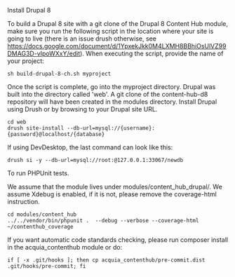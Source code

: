 Install Drupal 8

To build a Drupal 8 site with a git clone of the Drupal 8 Content Hub module, make sure
you run the following script in the location where your site is going to live (there is an
issue drush otherwise, see https://docs.google.com/document/d/1YpxekJkk0M4LXMH8BBhiOsUlVZ99DMAG3D-vIpoWXxY/edit).
When executing the script, provide the name of your project:

```
sh build-drupal-8-ch.sh myproject
```

Once the script is complete, go into the myproject directory. Drupal was built into the
directory called 'web'. A git clone of the content-hub-d8 repository will have been
created in the modules directory. Install Drupal using Drush or by browsing to your Drupal site URL.
```
cd web
drush site-install --db-url=mysql://{username}:{password}@localhost/{database}
```

If using DevDesktop, the last command can look like this:
```
drush si -y --db-url=mysql://root:@127.0.0.1:33067/newdb
```


To run PHPUnit tests.

We assume that the module lives under modules/content_hub_drupal/.
We assume Xdebug is enabled, if it is not, please remove the coverage-html instruction.

```
cd modules/content_hub
../../vendor/bin/phpunit .  --debug --verbose --coverage-html ~/contenthub_coverage
```

If you want automatic code standards checking, please run composer install in the acquia_contenthub module or do:

```
if [ -x .git/hooks ]; then cp acquia_contenthub/pre-commit.dist .git/hooks/pre-commit; fi
```
